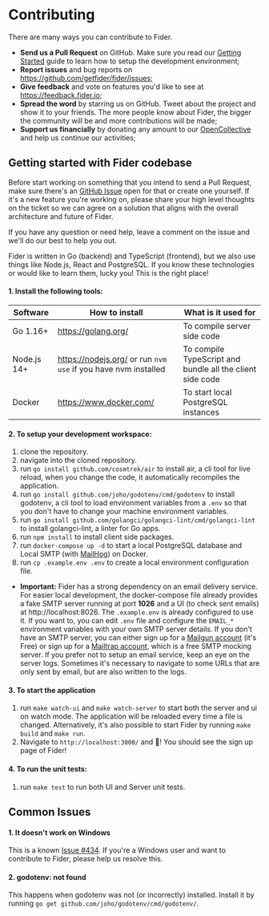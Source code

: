 # Contributing

There are many ways you can contribute to Fider.

- **Send us a Pull Request** on GitHub. Make sure you read our [Getting Started](#getting-started-with-fider-codebase) guide to learn how to setup the development environment;
- **Report issues** and bug reports on https://github.com/getfider/fider/issues;
- **Give feedback** and vote on features you'd like to see at https://feedback.fider.io;
- **Spread the word** by starring us on GitHub. Tweet about the project and show it to your friends. The more people know about Fider, the bigger the community will be and more contributions will be made;
- **Support us financially** by donating any amount to our [OpenCollective](https://opencollective.com/fider) and help us continue our activities;

## Getting started with Fider codebase

Before start working on something that you intend to send a Pull Request, make sure there's an [GitHub Issue](https://github.com/getfider/fider/issues) open for that or create one yourself. If it's a new feature you're working on, please share your high level thoughts on the ticket so we can agree on a solution that aligns with the overall architecture and future of Fider.

If you have any question or need help, leave a comment on the issue and we'll do our best to help you out.

Fider is written in Go (backend) and TypeScript (frontend), but we also use things like Node.js, React and PostgreSQL.
If you know these technologies or would like to learn them, lucky you! This is the right place!

#### 1. Install the following tools:

| Software    | How to install                                                 | What is it used for                                       |
| ----------- | -------------------------------------------------------------- | --------------------------------------------------------- |
| Go 1.16+    | https://golang.org/                                            | To compile server side code                               |
| Node.js 14+ | https://nodejs.org/ or run `nvm use` if you have nvm installed | To compile TypeScript and bundle all the client side code |
| Docker      | https://www.docker.com/                                        | To start local PostgreSQL instances                       |

#### 2. To setup your development workspace:

1. clone the repository.
2. navigate into the cloned repository.
3. run `go install github.com/cosmtrek/air` to install air, a cli tool for live reload, when you change the code, it automatically recompiles the application.
4. run `go install github.com/joho/godotenv/cmd/godotenv` to install godotenv, a cli tool to load environment variables from a `.env` so that you don't have to change your machine environment variables.
5. run `go install github.com/golangci/golangci-lint/cmd/golangci-lint` to install golangci-lint, a linter for Go apps.
6. run `npm install` to install client side packages.
7. run `docker-compose up -d` to start a local PostgreSQL database and Local SMTP (with [MailHog](https://github.com/mailhog/MailHog)) on Docker.
8. run `cp .example.env .env` to create a local environment configuration file.

- **Important:** Fider has a strong dependency on an email delivery service. For easier local development, the docker-compose file already provides
  a fake SMTP server running at port **1026** and a UI (to check sent emails) at http://localhost:8026. The `.example.env` is already
  configured to use it. If you want to, you can edit `.env` file and configure the `EMAIL_*` environment variables with your own SMTP server
  details. If you don't have an SMTP server, you can either sign up for a [Mailgun account](https://www.mailgun.com/) (it's Free) or sign
  up for a [Mailtrap account](https://mailtrap.io), which is a free SMTP mocking server. If you prefer not to setup an email service, keep
  an eye on the server logs. Sometimes it's necessary to navigate to some URLs that are only sent by email, but are also written to the logs.

#### 3. To start the application

1. run `make watch-ui` and `make watch-server` to start both the server and ui on watch mode. The application will be reloaded every time a file is changed. Alternatively, it's also possible to start Fider by running `make build` and `make run`.
2. Navigate to `http://localhost:3000/` and 🎉! You should see the sign up page of Fider!

#### 4. To run the unit tests:

1. run `make test` to run both UI and Server unit tests.

## Common Issues

#### 1. It doesn't work on Windows

This is a known [Issue #434](https://github.com/getfider/fider/issues/434). If you're a Windows user and want to contribute to Fider, please help us resolve this.

#### 2. godotenv: not found

This happens when godotenv was not (or incorrectly) installed. Install it by running `go get github.com/joho/godotenv/cmd/godotenv/`.